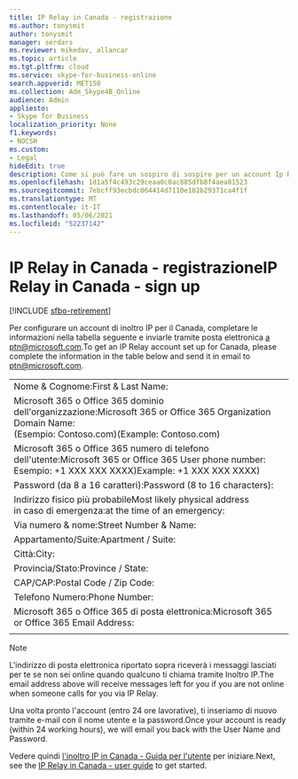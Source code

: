 ```yaml
---
title: IP Relay in Canada - registrazione
ms.author: tonysmit
author: tonysmit
manager: serdars
ms.reviewer: mikedav, allancar
ms.topic: article
ms.tgt.pltfrm: cloud
ms.service: skype-for-business-online
search.appverid: MET150
ms.collection: Adm_Skype4B_Online
audience: Admin
appliesto:
- Skype for Business
localization_priority: None
f1.keywords:
- NOCSH
ms.custom:
- Legal
hideEdit: true
description: Come si può fare un sospiro di sospiro per un account Ip Relay per il Canada.
ms.openlocfilehash: 1d1a5f4c493c29ceaa0c0ac885dfb8f4aea81523
ms.sourcegitcommit: 7ebcff93ecbdc064414d7110e182b29371ca4f1f
ms.translationtype: MT
ms.contentlocale: it-IT
ms.lasthandoff: 05/06/2021
ms.locfileid: "52237142"
---
```

# <a name="ip-relay-in-canada---sign-up"></a><span data-ttu-id="88fa0-103">IP Relay in Canada - registrazione</span><span class="sxs-lookup"><span data-stu-id="88fa0-103">IP Relay in Canada - sign up</span></span>

[!INCLUDE [sfbo-retirement](../../Hub/includes/sfbo-retirement.md)]

<span data-ttu-id="88fa0-104">Per configurare un account di inoltro IP per il Canada, completare le informazioni nella tabella seguente e inviarle tramite posta elettronica [a ptn@microsoft.com](mailto:ptn@microsoft.com).</span><span class="sxs-lookup"><span data-stu-id="88fa0-104">To get an IP Relay account set up for Canada, please complete the information in the table below and send it in email to [ptn@microsoft.com](mailto:ptn@microsoft.com).</span></span>

|||
|:-----|:-----|
|<span data-ttu-id="88fa0-105">Nome & Cognome:</span><span class="sxs-lookup"><span data-stu-id="88fa0-105">First & Last Name:</span></span>||
|<span data-ttu-id="88fa0-106">Microsoft 365 o Office 365 dominio dell'organizzazione:</span><span class="sxs-lookup"><span data-stu-id="88fa0-106">Microsoft 365 or Office 365 Organization Domain Name:</span></span> <br/><span data-ttu-id="88fa0-107">(Esempio: Contoso.com)</span><span class="sxs-lookup"><span data-stu-id="88fa0-107">(Example: Contoso.com)</span></span>||
|<span data-ttu-id="88fa0-108">Microsoft 365 o Office 365 numero di telefono dell'utente:</span><span class="sxs-lookup"><span data-stu-id="88fa0-108">Microsoft 365 or Office 365 User phone number:</span></span> <br/><span data-ttu-id="88fa0-109">Esempio: +1 XXX XXX XXXX)</span><span class="sxs-lookup"><span data-stu-id="88fa0-109">Example: +1 XXX XXX XXXX)</span></span> ||
|<span data-ttu-id="88fa0-110">Password (da 8 a 16 caratteri):</span><span class="sxs-lookup"><span data-stu-id="88fa0-110">Password (8 to 16 characters):</span></span> ||
|<span data-ttu-id="88fa0-111">Indirizzo fisico più probabile</span><span class="sxs-lookup"><span data-stu-id="88fa0-111">Most likely physical address</span></span> <br/><span data-ttu-id="88fa0-112">in caso di emergenza:</span><span class="sxs-lookup"><span data-stu-id="88fa0-112">at the time of an emergency:</span></span>||
|<span data-ttu-id="88fa0-113">Via numero & nome:</span><span class="sxs-lookup"><span data-stu-id="88fa0-113">Street Number & Name:</span></span>||
|<span data-ttu-id="88fa0-114">Appartamento/Suite:</span><span class="sxs-lookup"><span data-stu-id="88fa0-114">Apartment / Suite:</span></span>||
|<span data-ttu-id="88fa0-115">Città:</span><span class="sxs-lookup"><span data-stu-id="88fa0-115">City:</span></span>||
|<span data-ttu-id="88fa0-116">Provincia/Stato:</span><span class="sxs-lookup"><span data-stu-id="88fa0-116">Province / State:</span></span>||
|<span data-ttu-id="88fa0-117">CAP/CAP:</span><span class="sxs-lookup"><span data-stu-id="88fa0-117">Postal Code / Zip Code:</span></span>||
|<span data-ttu-id="88fa0-118">Telefono Numero:</span><span class="sxs-lookup"><span data-stu-id="88fa0-118">Phone Number:</span></span>||
|<span data-ttu-id="88fa0-119">Microsoft 365 o Office 365 di posta elettronica:</span><span class="sxs-lookup"><span data-stu-id="88fa0-119">Microsoft 365 or Office 365 Email Address:</span></span>||
|||

> [!NOTE]
> <span data-ttu-id="88fa0-120">L'indirizzo di posta elettronica riportato sopra riceverà i messaggi lasciati per te se non sei online quando qualcuno ti chiama tramite Inoltro IP.</span><span class="sxs-lookup"><span data-stu-id="88fa0-120">The email address above will receive messages left for you if you are not online when someone calls for you via IP Relay.</span></span> 

<span data-ttu-id="88fa0-121">Una volta pronto l'account (entro 24 ore lavorative), ti inseriamo di nuovo tramite e-mail con il nome utente e la password.</span><span class="sxs-lookup"><span data-stu-id="88fa0-121">Once your account is ready (within 24 working hours), we will email you back with the User Name and Password.</span></span> 


<span data-ttu-id="88fa0-122">Vedere quindi [l'inoltro IP in Canada - Guida per l'utente](ip-relay-canada-user-guide.md) per iniziare.</span><span class="sxs-lookup"><span data-stu-id="88fa0-122">Next, see the [IP Relay in Canada - user guide](ip-relay-canada-user-guide.md) to get started.</span></span> 


